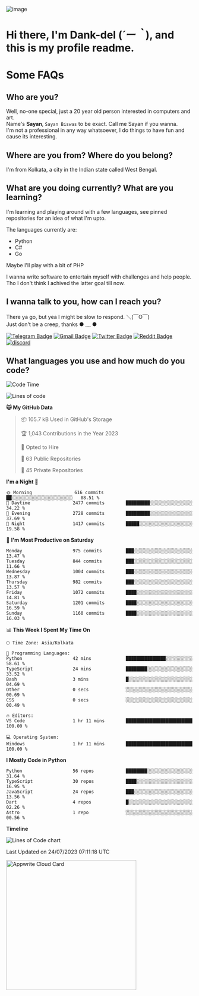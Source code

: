 ![image](https://user-images.githubusercontent.com/63096193/125182844-29f20800-e22f-11eb-8dc9-b0f2d29647bb.png)

# **Hi there, I'm Dank-del (*´ー｀*), and this is my profile readme.**
<!--  [![Profile views](https://gpvc.arturio.dev/dank-del)](https://github.com/dank-del) -->
# Some FAQs

## **Who are you?**

Well, no-one special, just a 20 year old person interested in computers and art. \
Name's **Sayan**, `Sayan Biswas` to be exact. Call me Sayan if you wanna. \
I'm not a professional in any way whatsoever, I do things to have fun and cause its interesting.

## **Where are you from? Where do you belong?**

I'm from Kolkata, a city in the Indian state called West Bengal.

## **What are you doing currently? What are you learning?**

I'm learning and playing around with a few languages, see pinned repositories for an idea of what I'm upto.

The languages currently are:

- Python
- C#
- Go

Maybe I'll play with a bit of PHP

I wanna write software to entertain myself with challenges and help people. \
Tho I don't think I achived the latter goal till now.

<!--## **Eww, I see a weeb profile.**

Can't help it, it's the best way to hide my face on this account
> Why do people hate weebs .-.

## **Cool, what more interests you?**

My interests are quite, weird. They're scattered all over the place. \
I've been fascinated by music and have studied it since the age of 6, I've performed on stage and on air but yeah now I've been away from that. I specialize in key instruments. \
Another thing that interests me is Media Production, aka, working with audio, video and broadcasting media.

> I just like art in general. also feeds the reason of me being obsessed with Japanese drawings (⋟ ﹏ ⋞)-->

## **I wanna talk to you, how can I reach you?**

There ya go, but yea I might be slow to respond. ＼(￣O￣) \
Just don't be a creep, thanks ● ﹏ ●

[![Telegram Badge](https://img.shields.io/badge/-dank_as_fuck-1ca0f1?style=flat-square&logo=telegram&logoColor=white&link=https://t.me/dank_as_fuck)](https://t.me/dank_as_fuck)
[![Gmail Badge](https://img.shields.io/badge/-sayan@asia.com-c14438?style=flat-square&logo=Gmail&logoColor=white&link=mailto:sayan@asia.com)](mailto:sayan@asia.com)
[![Twitter Badge](https://img.shields.io/twitter/follow/TheDankDel?style=social)](https://twitter.com/TheDankDel)
[![Reddit Badge](https://img.shields.io/reddit/user-karma/combined/dank_as_fuck_?style=social)](https://www.reddit.com/user/dank_as_fuck_/)
[![discord](https://discord-md-badge.vercel.app/api/shield/506536929152466945?style=social)](https://discordapp.com/users/506536929152466945)

## **What languages you use and how much do you code?**

<!--START_SECTION:waka-->
![Code Time](http://img.shields.io/badge/Code%20Time-1%2C196%20hrs%2059%20mins-blue)

![Lines of code](https://img.shields.io/badge/From%20Hello%20World%20I%27ve%20Written-4.5%20million%20lines%20of%20code-blue)

**🐱 My GitHub Data** 

> 📦 105.7 kB Used in GitHub's Storage 
 > 
> 🏆 1,043 Contributions in the Year 2023
 > 
> 💼 Opted to Hire
 > 
> 📜 63 Public Repositories 
 > 
> 🔑 45 Private Repositories 
 > 
**I'm a Night 🦉** 

```text
🌞 Morning                616 commits         ██░░░░░░░░░░░░░░░░░░░░░░░   08.51 % 
🌆 Daytime                2477 commits        █████████░░░░░░░░░░░░░░░░   34.22 % 
🌃 Evening                2728 commits        █████████░░░░░░░░░░░░░░░░   37.69 % 
🌙 Night                  1417 commits        █████░░░░░░░░░░░░░░░░░░░░   19.58 % 
```
📅 **I'm Most Productive on Saturday** 

```text
Monday                   975 commits         ███░░░░░░░░░░░░░░░░░░░░░░   13.47 % 
Tuesday                  844 commits         ███░░░░░░░░░░░░░░░░░░░░░░   11.66 % 
Wednesday                1004 commits        ███░░░░░░░░░░░░░░░░░░░░░░   13.87 % 
Thursday                 982 commits         ███░░░░░░░░░░░░░░░░░░░░░░   13.57 % 
Friday                   1072 commits        ████░░░░░░░░░░░░░░░░░░░░░   14.81 % 
Saturday                 1201 commits        ████░░░░░░░░░░░░░░░░░░░░░   16.59 % 
Sunday                   1160 commits        ████░░░░░░░░░░░░░░░░░░░░░   16.03 % 
```


📊 **This Week I Spent My Time On** 

```text
🕑︎ Time Zone: Asia/Kolkata

💬 Programming Languages: 
Python                   42 mins             ███████████████░░░░░░░░░░   58.61 % 
TypeScript               24 mins             ████████░░░░░░░░░░░░░░░░░   33.52 % 
Bash                     3 mins              █░░░░░░░░░░░░░░░░░░░░░░░░   04.69 % 
Other                    0 secs              ░░░░░░░░░░░░░░░░░░░░░░░░░   00.69 % 
CSS                      0 secs              ░░░░░░░░░░░░░░░░░░░░░░░░░   00.49 % 

🔥 Editors: 
VS Code                  1 hr 11 mins        █████████████████████████   100.00 % 

💻 Operating System: 
Windows                  1 hr 11 mins        █████████████████████████   100.00 % 
```

**I Mostly Code in Python** 

```text
Python                   56 repos            ████████░░░░░░░░░░░░░░░░░   31.64 % 
TypeScript               30 repos            ████░░░░░░░░░░░░░░░░░░░░░   16.95 % 
JavaScript               24 repos            ███░░░░░░░░░░░░░░░░░░░░░░   13.56 % 
Dart                     4 repos             █░░░░░░░░░░░░░░░░░░░░░░░░   02.26 % 
Astro                    1 repo              ░░░░░░░░░░░░░░░░░░░░░░░░░   00.56 % 
```



**Timeline**

![Lines of Code chart](https://raw.githubusercontent.com/Dank-del/Dank-del/main/assets/bar_graph.png)


 Last Updated on 24/07/2023 07:11:18 UTC
<!--END_SECTION:waka-->

<!--## **Can I stalk your spotify?**

Um sure.

![OwO Spotify](https://spotify-recently-played-readme.vercel.app/api?user=31fdrsslnr7nvq4ytqwtw7c4rxfm&count=5)-->

<a href="https://cloud.appwrite.io/card/64773257171d49803c27">
	<img width="350" src="https://cloud.appwrite.io/v1/cards/cloud?userId=64773257171d49803c27" alt="Appwrite Cloud Card" />
</a>
